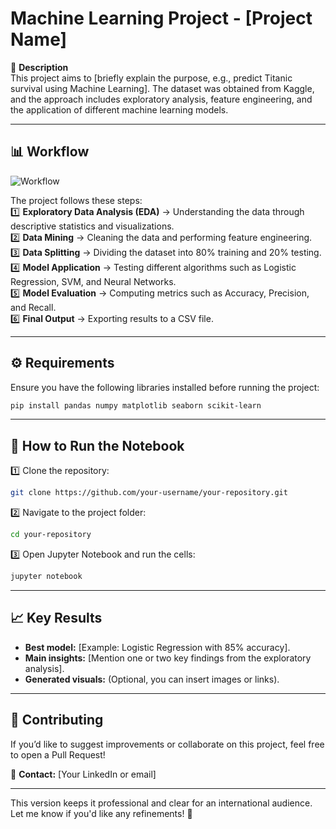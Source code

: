 
# **Machine Learning Project - [Project Name]**  

📌 **Description**  
This project aims to [briefly explain the purpose, e.g., predict Titanic survival using Machine Learning]. The dataset was obtained from Kaggle, and the approach includes exploratory analysis, feature engineering, and the application of different machine learning models.  

---

## 📊 **Workflow**  

![Workflow](path/to/image.png)  

The project follows these steps:  
1️⃣ **Exploratory Data Analysis (EDA)** → Understanding the data through descriptive statistics and visualizations.  
2️⃣ **Data Mining** → Cleaning the data and performing feature engineering.  
3️⃣ **Data Splitting** → Dividing the dataset into 80% training and 20% testing.  
4️⃣ **Model Application** → Testing different algorithms such as Logistic Regression, SVM, and Neural Networks.  
5️⃣ **Model Evaluation** → Computing metrics such as Accuracy, Precision, and Recall.  
6️⃣ **Final Output** → Exporting results to a CSV file.  

---

## ⚙️ **Requirements**  

Ensure you have the following libraries installed before running the project:  

```bash
pip install pandas numpy matplotlib seaborn scikit-learn
```

---

## 🚀 **How to Run the Notebook**  

1️⃣ Clone the repository:  

```bash
git clone https://github.com/your-username/your-repository.git
```

2️⃣ Navigate to the project folder:  

```bash
cd your-repository
```

3️⃣ Open Jupyter Notebook and run the cells:  

```bash
jupyter notebook
```

---

## 📈 **Key Results**  

- **Best model:** [Example: Logistic Regression with 85% accuracy].  
- **Main insights:** [Mention one or two key findings from the exploratory analysis].  
- **Generated visuals:** (Optional, you can insert images or links).  

---

## 🤝 **Contributing**  

If you’d like to suggest improvements or collaborate on this project, feel free to open a Pull Request!  

📧 **Contact:** [Your LinkedIn or email]  

---

This version keeps it professional and clear for an international audience. Let me know if you'd like any refinements! 🚀

